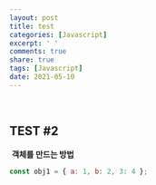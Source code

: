 ```yaml
---
layout: post 
title: test
categories: [Javascript]
excerpt: ' '
comments: true
share: true
tags: [Javascript]
date: 2021-05-10
---
```


<br/>

## TEST #2

​
**객체를 만드는 방법**

```javascript
const obj1 = { a: 1, b: 2, 3: 4 };
```

<br/>
<br/>
